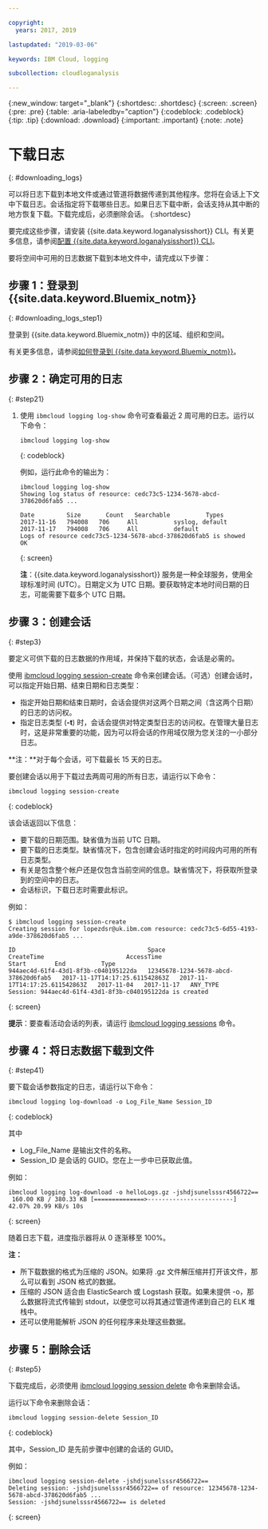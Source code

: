 ```yaml
---

copyright:
  years: 2017, 2019

lastupdated: "2019-03-06"

keywords: IBM Cloud, logging

subcollection: cloudloganalysis

---
```


{:new_window: target="_blank"}
{:shortdesc: .shortdesc}
{:screen: .screen}
{:pre: .pre}
{:table: .aria-labeledby="caption"}
{:codeblock: .codeblock}
{:tip: .tip}
{:download: .download}
{:important: .important}
{:note: .note}

# 下载日志
{: #downloading_logs}

可以将日志下载到本地文件或通过管道将数据传递到其他程序。您将在会话上下文中下载日志。会话指定将下载哪些日志。如果日志下载中断，会话支持从其中断的地方恢复下载。下载完成后，必须删除会话。
{:shortdesc}

要完成这些步骤，请安装 {{site.data.keyword.loganalysisshort}} CLI。有关更多信息，请参阅[配置 {{site.data.keyword.loganalysisshort}} CLI](https://console.bluemix.net/docs/services/CloudLogAnalysis/how-to/manage-logs/config_log_collection_cli_cloud.html#config_log_collection_cli_)。


要将空间中可用的日志数据下载到本地文件中，请完成以下步骤：

## 步骤 1：登录到 {{site.data.keyword.Bluemix_notm}}
{: #downloading_logs_step1}

登录到 {{site.data.keyword.Bluemix_notm}} 中的区域、组织和空间。 

有关更多信息，请参阅[如何登录到 {{site.data.keyword.Bluemix_notm}}](/docs/services/CloudLogAnalysis/qa/cli_qa.html#login)。

## 步骤 2：确定可用的日志
{: #step21}

1. 使用 `ibmcloud logging log-show` 命令可查看最近 2 周可用的日志。运行以下命令：

    ```
    ibmcloud logging log-show
    ```
    {: codeblock}
    
    例如，运行此命令的输出为：
    
    ```
    ibmcloud logging log-show 
    Showing log status of resource: cedc73c5-1234-5678-abcd-378620d6fab5 ...

    Date         Size       Count   Searchable          Types   
    2017-11-16   794008   706     All          syslog, default   
	2017-11-17   794008   706     All          default   
    Logs of resource cedc73c5-1234-5678-abcd-378620d6fab5 is showed
    OK
    ```
    {: screen}

    **注**：{{site.data.keyword.loganalysisshort}} 服务是一种全球服务，使用全球标准时间 (UTC）。日期定义为 UTC 日期。要获取特定本地时间日期的日志，可能需要下载多个 UTC 日期。


## 步骤 3：创建会话
{: #step3}

要定义可供下载的日志数据的作用域，并保持下载的状态，会话是必需的。 

使用 [ibmcloud logging session-create](/docs/services/CloudLogAnalysis/reference/log_analysis_cli_cloud.html#session_create) 命令来创建会话。（可选）创建会话时，可以指定开始日期、结束日期和日志类型：  

* 指定开始日期和结束日期时，会话会提供对这两个日期之间（含这两个日期）的日志的访问权。 
* 指定日志类型 (**-t**) 时，会话会提供对特定类型日志的访问权。在管理大量日志时，这是非常重要的功能，因为可以将会话的作用域仅限为您关注的一小部分日志。

**注：**对于每个会话，可下载最长 15 天的日志。

要创建会话以用于下载过去两周可用的所有日志，请运行以下命令：

```
ibmcloud logging session-create 
```
{: codeblock}

该会话返回以下信息：

* 要下载的日期范围。缺省值为当前 UTC 日期。
* 要下载的日志类型。缺省情况下，包含创建会话时指定的时间段内可用的所有日志类型。 
* 有关是包含整个帐户还是仅包含当前空间的信息。缺省情况下，将获取所登录到的空间中的日志。
* 会话标识，下载日志时需要此标识。

例如：

```
$ ibmcloud logging session-create
Creating session for lopezdsr@uk.ibm.com resource: cedc73c5-6d55-4193-a9de-378620d6fab5 ...

ID                                     Space                                  CreateTime                       AccessTime                       Start        End          Type   
944aec4d-61f4-43d1-8f3b-c040195122da   12345678-1234-5678-abcd-378620d6fab5   2017-11-17T14:17:25.611542863Z   2017-11-17T14:17:25.611542863Z   2017-11-04   2017-11-17   ANY_TYPE   
Session: 944aec4d-61f4-43d1-8f3b-c040195122da is created
```
{: screen}

**提示**：要查看活动会话的列表，请运行 [ibmcloud logging sessions](/docs/services/CloudLogAnalysis/reference/log_analysis_cli_cloud.html#session_list) 命令。

## 步骤 4：将日志数据下载到文件
{: #step41}

要下载会话参数指定的日志，请运行以下命令：

```
ibmcloud logging log-download -o Log_File_Name Session_ID
```
{: codeblock}

其中

* Log_File_Name 是输出文件的名称。
* Session_ID 是会话的 GUID。您在上一步中已获取此值。

例如：

```
ibmcloud logging log-download -o helloLogs.gz -jshdjsunelsssr4566722==
 160.00 KB / 380.33 KB [==============>------------------------]  42.07% 20.99 KB/s 10s
```
{: screen}

随着日志下载，进度指示器将从 0 逐渐移至 100%。

**注：** 

* 所下载数据的格式为压缩的 JSON。如果将 .gz 文件解压缩并打开该文件，那么可以看到 JSON 格式的数据。 
* 压缩的 JSON 适合由 ElasticSearch 或 Logstash 获取。如果未提供 -o，那么数据将流式传输到 stdout，以便您可以将其通过管道传递到自己的 ELK 堆栈中。
* 还可以使用能解析 JSON 的任何程序来处理这些数据。 

## 步骤 5：删除会话
{: #step5}

下载完成后，必须使用 [ibmcloud logging session delete](/docs/services/CloudLogAnalysis/reference/log_analysis_cli_cloud.html#delete) 命令来删除会话。 

运行以下命令来删除会话：

```
ibmcloud logging session-delete Session_ID
```
{: codeblock}

其中，Session_ID 是先前步骤中创建的会话的 GUID。

例如：

```
ibmcloud logging session-delete -jshdjsunelsssr4566722==
Deleting session: -jshdjsunelsssr4566722== of resource: 12345678-1234-5678-abcd-378620d6fab5 ...
Session: -jshdjsunelsssr4566722== is deleted

```
{: screen}




